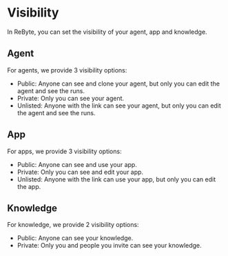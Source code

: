 # Visibility

In ReByte, you can set the visibility of your agent, app and knowledge.

## Agent

For agents, we provide 3 visibility options:

* Public: Anyone can see and clone your agent, but only you can edit the agent and see the runs.
* Private: Only you can see your agent.
* Unlisted: Anyone with the link can see your agent, but only you can edit the agent and see the runs.

## App

For apps, we provide 3 visibility options:

* Public: Anyone can see and use your app.
* Private: Only you can see and edit your app.
* Unlisted: Anyone with the link can use your app, but only you can edit the app.

## Knowledge

For knowledge, we provide 2 visibility options:

* Public: Anyone can see your knowledge.
* Private: Only you and people you invite can see your knowledge.

